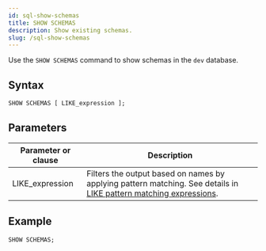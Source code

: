 ```yaml
---
id: sql-show-schemas
title: SHOW SCHEMAS
description: Show existing schemas.
slug: /sql-show-schemas
---
```

<head>
  <link rel="canonical" href="https://docs.risingwave.com/docs/current/sql-show-schemas/" />
</head>

Use the `SHOW SCHEMAS` command to show schemas in the `dev` database.

## Syntax

```sql
SHOW SCHEMAS [ LIKE_expression ];
```


## Parameters

|Parameter or clause        | Description           |
|---------------------------|-----------------------|
|LIKE_expression| Filters the output based on names by applying pattern matching. See details in [LIKE pattern matching expressions](/sql/functions-operators/sql-function-string.md#like-pattern-matching-expressions).|

## Example

```sql
SHOW SCHEMAS;
```